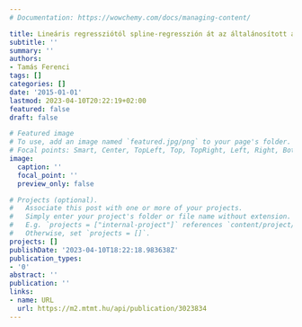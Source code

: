 ```yaml
---
# Documentation: https://wowchemy.com/docs/managing-content/

title: Lineáris regressziótól spline-regresszión át az általánosított additív modellekig
subtitle: ''
summary: ''
authors:
- Tamás Ferenci
tags: []
categories: []
date: '2015-01-01'
lastmod: 2023-04-10T20:22:19+02:00
featured: false
draft: false

# Featured image
# To use, add an image named `featured.jpg/png` to your page's folder.
# Focal points: Smart, Center, TopLeft, Top, TopRight, Left, Right, BottomLeft, Bottom, BottomRight.
image:
  caption: ''
  focal_point: ''
  preview_only: false

# Projects (optional).
#   Associate this post with one or more of your projects.
#   Simply enter your project's folder or file name without extension.
#   E.g. `projects = ["internal-project"]` references `content/project/deep-learning/index.md`.
#   Otherwise, set `projects = []`.
projects: []
publishDate: '2023-04-10T18:22:18.983638Z'
publication_types:
- '0'
abstract: ''
publication: ''
links:
- name: URL
  url: https://m2.mtmt.hu/api/publication/3023834
---
```

